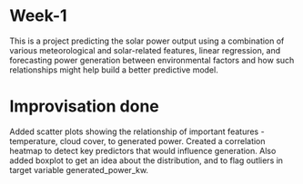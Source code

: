 # Week-1
This is a project predicting the solar power output using a combination of various meteorological and solar-related features, linear regression, and forecasting power generation between environmental factors and how such relationships might help build a better predictive model.

# Improvisation done 
Added scatter plots showing the relationship of important features - temperature, cloud cover, to generated power. Created a correlation heatmap to detect key predictors that would influence generation. Also added boxplot to get an idea about the distribution, and to flag outliers in target variable generated_power_kw.

